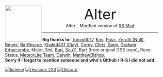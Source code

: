 <br>
<p align="center">
    <img src="https://avatars.githubusercontent.com/u/93262873?s=200&v=4" height="120" align="left"><font size="10">Alter</font>
    <br>
    Alter - Modfied version of <a href="https://github.com/Tomm0017/rsmod/">RS Mod</a>
</p>

-----
<b>Big thanks to:</b>
<a href="https://github.com/Tomm0017">Tomm0017</a>, <a href="https://github.com/Z-kris">Kris</a>, <a href="https://www.rune-server.ee/members/300582-polar/">Polar</a>, <a href="https://github.com/zeruth">Zeruth (Null)</a>, <a href="https://github.com/bmyte/">Bmyte</a>, <a href="https://github.com/BarRescue/">BarRescue</a>, <a href="https://www.rune-server.ee/members/114158-cjay0091/index18.html">Khaled431 (Cjay)</a>, <a href="https://www.rune-server.ee/members/189177-corey/">Corey</a>, <a href="https://github.com/ushort">Chris</b>, <a href="https://github.com/Sages0ft">Sage</a>, <a href="https://github.com/grahamedgecombe">Graham Edgecombe</a>, Major, Sini, <a href="https://github.com/BartvHelvert">Bart</a>, <a href="https://www.rune-server.ee/members/41140-scu11/">Scu11</a>, Bart (from original OSS team), Rune-Status, <a href="https://github.com/MeteorLite">MeteorLite Team</a>, <a href="https://github.com/JagexCompliant/">Darwin</a>, <a href="https://github.com/MatthewBishop">MatthewBishop</a>.
<br><b>Sorry if i forgot to mention someone and who's Github / R-S i did not add.</b>

[![license][license-badge]][isc] [![revision: 223][rev-badge]][patch] [![Discord](https://badgen.net/badge/icon/Discord?icon=discord&label)](https://discord.com/invite/sAzCuuwkpN)

[patch]: https://oldschool.runescape.wiki/w/Update:Deadman:_Armageddon_%26_While_Guthix_Sleeps_Tweaks
[rev-badge]: https://img.shields.io/badge/Revision-223-blueviolet

[license-badge]: https://img.shields.io/badge/License-Apache-informational
[isc]: https://opensource.org/licenses/ISC
[license]: https://github.com/rsmod/rsmod/blob/master/LICENSE.md
